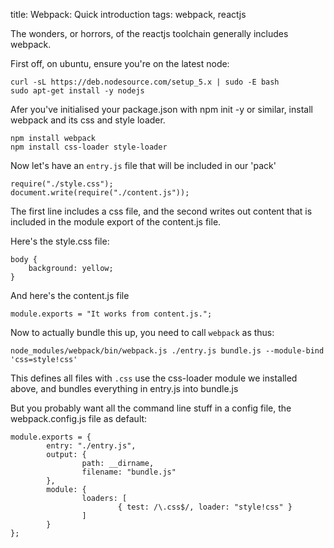 title: Webpack: Quick introduction
tags: webpack, reactjs

The wonders, or horrors, of the reactjs toolchain generally includes webpack.

First off, on ubuntu, ensure you're on the latest node:

    curl -sL https://deb.nodesource.com/setup_5.x | sudo -E bash
    sudo apt-get install -y nodejs

Afer you've initialised your package.json with npm init -y or similar, install webpack and its css and style loader.

    npm install webpack
    npm install css-loader style-loader

Now let's have an `entry.js` file that will be included in our 'pack'

    require("./style.css");
    document.write(require("./content.js"));

The first line includes a css file, and the second writes out content that is included in the module export of the content.js file.

Here's the style.css file:

    body {
        background: yellow;
    }

And here's the content.js file

    module.exports = "It works from content.js.";

Now to actually bundle this up, you need to call `webpack` as thus:

    node_modules/webpack/bin/webpack.js ./entry.js bundle.js --module-bind 'css=style!css'

This defines all files with `.css` use the css-loader module we installed above, and bundles everything in entry.js into bundle.js

But you probably want all the command line stuff in a config file, the webpack.config.js file as default:

    module.exports = {
            entry: "./entry.js",
            output: {
                    path: __dirname,
                    filename: "bundle.js"
            },
            module: {
                    loaders: [
                            { test: /\.css$/, loader: "style!css" }
                    ]
            }
    };
